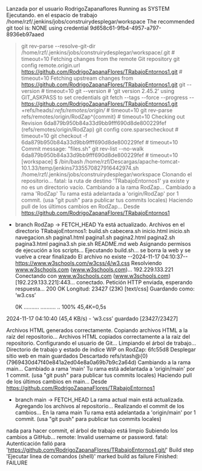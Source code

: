 Lanzada por el usuario RodrigoZapanaflores
Running as SYSTEM
Ejecutando. en el espacio de trabajo /home/rzf/.jenkins/jobs/construirydesplegar/workspace
The recommended git tool is: NONE
using credential 9d658c61-9fb4-4957-a797-8936eb97aaed
 > git rev-parse --resolve-git-dir /home/rzf/.jenkins/jobs/construirydesplegar/workspace/.git # timeout=10
Fetching changes from the remote Git repository
 > git config remote.origin.url https://github.com/RodrigoZapanaFlores/TRabajoEntornos1.git # timeout=10
Fetching upstream changes from https://github.com/RodrigoZapanaFlores/TRabajoEntornos1.git
 > git --version # timeout=10
 > git --version # 'git version 2.45.2'
using GIT_ASKPASS to set credentials 
 > git fetch --tags --force --progress -- https://github.com/RodrigoZapanaFlores/TRabajoEntornos1.git +refs/heads/*:refs/remotes/origin/* # timeout=10
 > git rev-parse refs/remotes/origin/RodZap^{commit} # timeout=10
Checking out Revision 6da879b950b84a33d9bb9fff690d8de800229fef (refs/remotes/origin/RodZap)
 > git config core.sparsecheckout # timeout=10
 > git checkout -f 6da879b950b84a33d9bb9fff690d8de800229fef # timeout=10
Commit message: "files.sh"
 > git rev-list --no-walk 6da879b950b84a33d9bb9fff690d8de800229fef # timeout=10
[workspace] $ /bin/bash /home/rzf/Descargas/apache-tomcat-10.1.33/temp/jenkins7335570827916442974.sh
/home/rzf/.jenkins/jobs/construirydesplegar/workspace
Clonando el repositorio...
fatal: la ruta de destino 'TRabajoEntornos1' ya existe y no es un directorio vacío.
Cambiando a la rama RodZap...
Cambiado a rama 'RodZap'
Tu rama está adelantada a 'origin/RodZap' por 1 commit.
  (usa "git push" para publicar tus commits locales)
Haciendo pull de los últimos cambios en RodZap...
Desde https://github.com/RodrigoZapanaFlores/TRabajoEntornos1
 * branch            RodZap     -> FETCH_HEAD
Ya está actualizado.
Archivos en el directorio TRabajoEntornos1:
build.sh
cabecera.sh
inicio.html
inicio.sh
navegacion.sh
pagina1.html
pagina1.sh
pagina2.html
pagina2.sh
pagina3.html
pagina3.sh
pie.sh
README.md
web
Asignando permisos de ejecución a los scripts...
Ejecutando build.sh...
se borra la web y se vuelve a crear
finalizado
El archivo no existe
--2024-11-17 04:10:37--  https://www.w3schools.com/w3css/4/w3.css
Resolviendo www.w3schools.com (www.w3schools.com)... 192.229.133.221
Conectando con www.w3schools.com (www.w3schools.com)[192.229.133.221]:443... conectado.
Petición HTTP enviada, esperando respuesta... 200 OK
Longitud: 23427 (23K) [text/css]
Guardando como: ‘w3.css’

     0K .......... .......... ..                              100% 45,4K=0,5s

2024-11-17 04:10:40 (45,4 KB/s) - ‘w3.css’ guardado [23427/23427]

Archivos HTML generados correctamente.
Copiando archivos HTML a la raíz del repositorio...
Archivos HTML copiados correctamente a la raíz del repositorio.
Configurando el usuario de Git...
Limpiando el árbol de trabajo...
Directorio de trabajo y estado de índice WIP on RodZap: 6fc55d8 Desplegar sitio web en main guardados
Descartado refs/stash@{0} (7969430d47f40e841a2ed04e8a0a69b7b9c2a64d)
Cambiando a la rama main...
Cambiado a rama 'main'
Tu rama está adelantada a 'origin/main' por 1 commit.
  (usa "git push" para publicar tus commits locales)
Haciendo pull de los últimos cambios en main...
Desde https://github.com/RodrigoZapanaFlores/TRabajoEntornos1
 * branch            main       -> FETCH_HEAD
La rama actual main está actualizada.
Agregando los archivos al repositorio...
Realizando el commit de los cambios...
En la rama main
Tu rama está adelantada a 'origin/main' por 1 commit.
  (usa "git push" para publicar tus commits locales)

nada para hacer commit, el árbol de trabajo está limpio
Subiendo los cambios a GitHub...
remote: Invalid username or password.
fatal: Autenticación falló para 'https://github.com/RodrigoZapanaFlores/TRabajoEntornos1.git/'
Build step 'Ejecutar linea de comandos (shell)' marked build as failure
Finished: FAILURE
